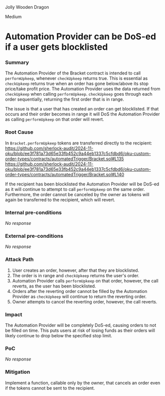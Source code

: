 Jolly Wooden Dragon

Medium

# Automation Provider can be DoS-ed if a user gets blocklisted

### Summary

The Automation Provider of the Bracket contract is intended to call `performUpkeep`, whenever `checkUpkeep` returns true. This is essential as `checkUpkeep` returns true when an order has gone below/above its stop price/take profit price. The Automation Provider uses the data returned from `checkUpkeep` when calling `performUpkeep`. `checkUpkeep` goes through each order sequentially, returning the first order that is in range.

The issue is that a user that has created an order can get blocklisted. If that occurs and their order becomes in range it will DoS the Automation Provider as calling `performUpkeep` on that order will revert. 

### Root Cause

In `Bracket.performUpkeep` tokens are transferred directly to the recipient:
https://github.com/sherlock-audit/2024-11-oku/blob/ee3f781a73d65e33fb452c9a44eb1337c5cfdbd6/oku-custom-order-types/contracts/automatedTrigger/Bracket.sol#L135
https://github.com/sherlock-audit/2024-11-oku/blob/ee3f781a73d65e33fb452c9a44eb1337c5cfdbd6/oku-custom-order-types/contracts/automatedTrigger/Bracket.sol#L140

If the recipient has been blocklisted the Automation Provider will be DoS-ed as it will continue to attempt to call `performUpkeep` on the same order. Furthermore, the order cannot be canceled by the owner as tokens will again be transferred to the recipient, which will revert.

### Internal pre-conditions

_No response_

### External pre-conditions

_No response_

### Attack Path

1. User creates an order, however, after that they are blocklisted.
2. The order is in range and `checkUpkeep` returns the user's order.
3. Automation Provider calls `performUpkeep` on that order, however, the call reverts, as the user has been blocklisted.
4. Orders after the reverting order cannot be filled by the Automation Provider as `checkUpkeep` will continue to return the reverting order.
5. Owner attempts to cancel the reverting order, however, the call reverts.

### Impact

The Automation Provider will be completely DoS-ed, causing orders to not be filled on time. This puts users at risk of losing funds as their orders will likely continue to drop below the specified stop limit.

### PoC

_No response_

### Mitigation

Implement a function, callable only by the owner, that cancels an order even if the tokens cannot be sent to the recipient.